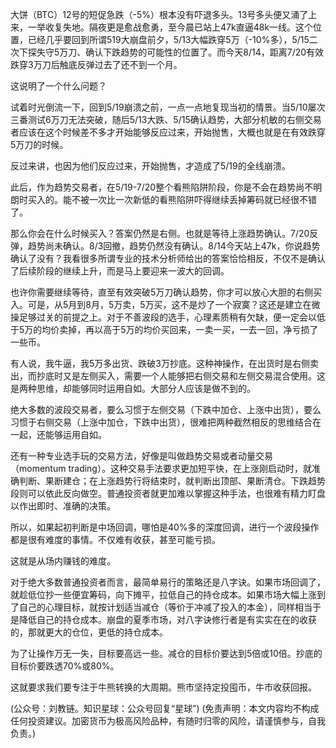 
大饼（BTC）12号的短促急跌（-5%）根本没有吓退多头。13号多头便又涌了上来，一举收复失地。隔夜更是愈战愈勇，至今晨已站上47k直逼48k一线。这个位置，已经几乎要回到所谓519大崩盘前夕，5/13大幅跌穿5万（-10%多），5/15二次下探失守5万刀、确认下跌趋势的可能性的位置了。而今天8/14，距离7/20有效跌穿3万刀后触底反弹过去了还不到一个月。

这说明了一个什么问题？

试着时光倒流一下，回到5/19崩溃之前，一点一点地复现当初的情景。当5/10屡次三番测试6万刀无法突破，随后5/13大跌、5/15确认趋势，大部分机敏的右侧交易者应该在这个时候差不多才开始能够反应过来，开始抛售，大概也就是在有效跌穿5万刀的时候。

反过来讲，也因为他们反应过来，开始抛售，才造成了5/19的全线崩溃。

此后，作为趋势交易者，在5/19-7/20整个看熊陷阱阶段，你是不会在趋势尚不明朗时买入的。能不被一次比一次新低的看熊陷阱吓得继续丢掉筹码就已经很不错了。

那么你会在什么时候买入？答案仍然是右侧。也就是等待上涨趋势确认。7/20反弹，趋势尚未确认。8/3回撤，趋势仍然没有确认。8/14今天站上47k，你说趋势确认了没有？我看很多所谓专业的技术分析师给出的答案恰恰相反，不仅不是确认了后续阶段的继续上升，而是马上要迎来一波大的回调。

也许你需要继续等待，直至有效突破5万刀确认趋势，你才可以放心大胆的右侧买入。可是，从5月到8月，5万卖，5万买，这不是炒了一个寂寞？这还是建立在微操足够过关的前提之上。对于不善波段的选手，心理素质稍有欠缺，便一定会以低于5万的均价卖掉，再以高于5万的均价买回来，一卖一买，一去一回，净亏损了一些币。

有人说，我牛逼，我5万多出货、跌破3万抄底。这种神操作，在出货时是右侧卖出，而抄底时又是左侧买入，需要一个人能够把右侧交易和左侧交易混合使用。这是两种思维，却能够同时运用自如。大部分人应该是做不到的。

绝大多数的波段交易者，要么习惯于左侧交易（下跌中加仓、上涨中出货），要么习惯于右侧交易（上涨中加仓，下跌中出货），很难把两种截然相反的思维结合在一起，还能够运用自如。

还有一种专业选手玩的交易方法，好像是叫做趋势交易或者动量交易（momentum trading）。这种交易手法要求更加短平快，在上涨刚启动时，就准确判断、果断建仓；在上涨趋势行将结束时，就判断出顶部、果断清仓。下跌趋势段则可以依此反向做空。普通投资者就更加难以掌握这种手法，也很难有精力盯盘以作出即时、准确的决策。

所以，如果起初判断是中场回调，哪怕是40%多的深度回调，进行一个波段操作都是很有难度的事情。不仅难有收获，甚至可能亏损。

这就是从场内赚钱的难度。

对于绝大多数普通投资者而言，最简单易行的策略还是八字诀。如果市场回调了，就趁低位抄一些便宜筹码，向下摊平，拉低自己的持仓成本。如果市场大幅上涨到了自己的心理目标，就按计划适当减仓（等价于冲减了投入的本金），同样相当于是降低自己的持仓成本。崩盘的夏季市场，对八字诀修行者是有实实在在的收获的，那就更大的仓位，更低的持仓成本。

为了让操作万无一失，目标要高远一些。减仓的目标价要达到5倍或10倍。抄底的目标价要跌透70%或80%。

这就要求我们要专注于牛熊转换的大周期。熊市坚持定投囤币，牛市收获回报。

(公众号：刘教链。知识星球：公众号回复“星球”)
(免责声明：本文内容均不构成任何投资建议。加密货币为极高风险品种，有随时归零的风险，请谨慎参与，自我负责。)
